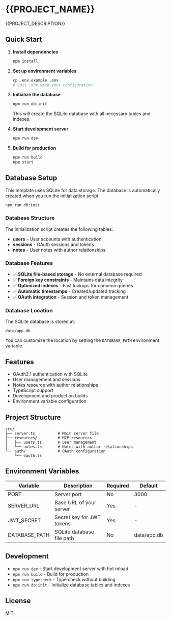 # {{PROJECT_NAME}}

{{PROJECT_DESCRIPTION}}

## Quick Start

1. **Install dependencies**
   ```bash
   npm install
   ```

2. **Set up environment variables**
   ```bash
   cp .env.example .env
   # Edit .env with your configuration
   ```

3. **Initialize the database**
   ```bash
   npm run db:init
   ```
   This will create the SQLite database with all necessary tables and indexes.

4. **Start development server**
   ```bash
   npm run dev
   ```

5. **Build for production**
   ```bash
   npm run build
   npm start
   ```

## Database Setup

This template uses SQLite for data storage. The database is automatically created when you run the initialization script:

```bash
npm run db:init
```

### Database Structure

The initialization script creates the following tables:

- **users** - User accounts with authentication
- **sessions** - OAuth sessions and tokens  
- **notes** - User notes with author relationships

### Database Features

- ✅ **SQLite file-based storage** - No external database required
- ✅ **Foreign key constraints** - Maintains data integrity
- ✅ **Optimized indexes** - Fast lookups for common queries
- ✅ **Automatic timestamps** - Created/updated tracking
- ✅ **OAuth integration** - Session and token management

### Database Location

The SQLite database is stored at:
```
data/app.db
```

You can customize the location by setting the `DATABASE_PATH` environment variable.

## Features

- OAuth2.1 authentication with SQLite
- User management and sessions
- Notes resource with author relationships
- TypeScript support
- Development and production builds
- Environment variable configuration

## Project Structure

```
src/
├── server.ts          # Main server file
├── resources/         # MCP resources
│   ├── users.ts       # User management
│   └── notes.ts       # Notes with author relationships
└── auth/              # OAuth configuration
    └── oauth.ts
```

## Environment Variables

| Variable | Description | Required | Default |
|----------|-------------|----------|---------|
| PORT | Server port | No | 3000 |
| SERVER_URL | Base URL of your server | Yes | - |
| JWT_SECRET | Secret key for JWT tokens | Yes | - |
| DATABASE_PATH | SQLite database file path | No | data/app.db |

## Development

- `npm run dev` - Start development server with hot reload
- `npm run build` - Build for production
- `npm run typecheck` - Type check without building
- `npm run db:init` - Initialize database tables and indexes

## License

MIT 